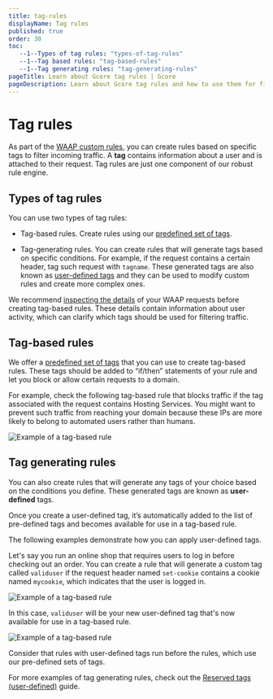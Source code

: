 ```yaml
---
title: tag-rules
displayName: Tag rules
published: true
order: 30
toc:
   --1--Types of tag rules: "types-of-tag-rules"
   --1--Tag based rules: "tag-based-rules"
   --1--Tag generating rules: "tag-generating-rules"
pageTitle: Learn about Gcore tag rules | Gcore
pageDescription: Learn about Gcore tag rules and how to use them for filtering incoming traffic and blocking malicious requests.
---
```

# Tag rules

As part of the <a href="https://gcore.com/docs/waap/waap-rules/custom-rules" target="_blank">WAAP custom rules</a>, you can create rules based on specific tags to filter incoming traffic. A **tag** contains information about a user and is attached to their request. Tag rules are just one component of our robust rule engine.  

## Types of tag rules 

You can use two types of tag rules: 

* Tag-based rules. Create rules using our <a href="https://gcore.com/docs/waap/waap-rules/custom-rules/tag-rules/predefined-tags" target="_blank">predefined set of tags</a>. 

* Tag-generating rules. You can create rules that will generate tags based on specific conditions. For example, if the request contains a certain header, tag such request with <code>tagname</code>.
These generated tags are also known as <a href="https://gcore.com/docs/waap/waap-rules/custom-rules/tag-rules#tag-generating-rules" target="_blank">user-defined tags</a> and they can be used to modify custom rules and create more complex ones. 

<alert-element type="info" title="Info">
 
We recommend <a href="https://gcore.com/docs/waap/analytics#request-details" target="_blank">inspecting the details</a> of your WAAP requests before creating tag-based rules. These details contain information about user activity, which can clarify which tags should be used for filtering traffic. 
 
</alert-element>

## Tag-based rules 

We offer a <a href="https://gcore.com/docs/waap/waap-rules/custom-rules/tag-rules/predefined-tags" target="_blank">predefined set of tags</a> that you can use to create tag-based rules. These tags should be added to “if/then” statements of your rule and let you block or allow certain requests to a domain. 

For example, check the following tag-based rule that blocks traffic if the tag associated with the request contains Hosting Services. You might want to prevent such traffic from reaching your domain because these IPs are more likely to belong to automated users rather than humans. 

<img src="https://assets.gcore.pro/docs/waap/waap-rules/tag-rules/add-tag-based-rule.png" alt="Example of a tag-based rule">

## Tag generating rules 

You can also create rules that will generate any tags of your choice based on the conditions you define. These generated tags are known as **user-defined** tags.  

Once you create a user-defined tag, it’s automatically added to the list of pre-defined tags and becomes available for use in a tag-based rule. 

The following examples demonstrate how you can apply user-defined tags. 

Let's say you run an online shop that requires users to log in before checking out an order. You can create a rule that will generate a custom tag called `validuser` if the request header named `set-cookie` contains a cookie named `mycookie`, which indicates that the user is logged in. 

<img src="https://assets.gcore.pro/docs/waap/waap-rules/tag-rules/user-defined-tag.png" alt="Example of a tag-based rule">

In this case, `validuser` will be your new user-defined tag that's now available for use in a tag-based rule.

<img src="https://assets.gcore.pro/docs/waap/waap-rules/tag-rules/user-defined-tag-use-created-tag.png" alt="Example of a tag-based rule">

<alert-element type="info" title="Info">
 
Consider that rules with user-defined tags run before the rules, which use our pre-defined sets of tags. 
 
</alert-element>

For more examples of tag generating rules, check out the <a href="https://gcore.com/docs/waap/waap-rules/custom-rules/tag-rules/reserved-tags" target="_blank">Reserved tags (user-defined)</a> guide.